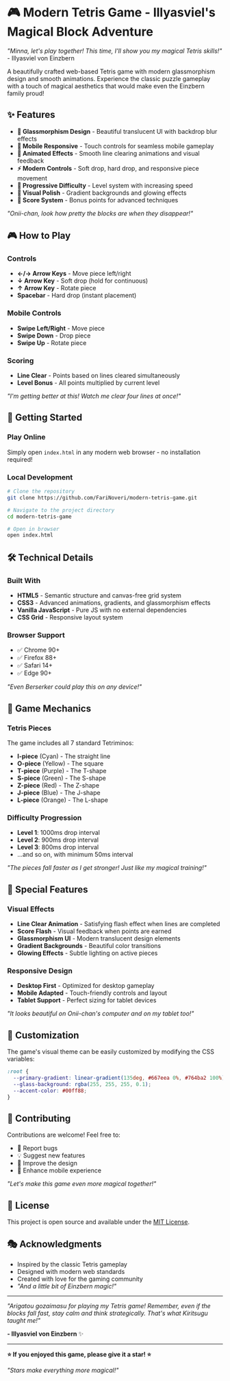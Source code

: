 # 🎮 Modern Tetris Game - Illyasviel's Magical Block Adventure

*"Minna, let's play together! This time, I'll show you my magical Tetris skills!"* - Illyasviel von Einzbern

A beautifully crafted web-based Tetris game with modern glassmorphism design and smooth animations. Experience the classic puzzle gameplay with a touch of magical aesthetics that would make even the Einzbern family proud!

## ✨ Features

- **🎨 Glassmorphism Design** - Beautiful translucent UI with backdrop blur effects
- **📱 Mobile Responsive** - Touch controls for seamless mobile gameplay
- **🌈 Animated Effects** - Smooth line clearing animations and visual feedback
- **⚡ Modern Controls** - Soft drop, hard drop, and responsive piece movement
- **🎵 Progressive Difficulty** - Level system with increasing speed
- **💫 Visual Polish** - Gradient backgrounds and glowing effects
- **🎯 Score System** - Bonus points for advanced techniques

*"Onii-chan, look how pretty the blocks are when they disappear!"*

## 🎮 How to Play

### Controls
- **←/→ Arrow Keys** - Move piece left/right
- **↓ Arrow Key** - Soft drop (hold for continuous)
- **↑ Arrow Key** - Rotate piece
- **Spacebar** - Hard drop (instant placement)

### Mobile Controls
- **Swipe Left/Right** - Move piece
- **Swipe Down** - Drop piece
- **Swipe Up** - Rotate piece

### Scoring
- **Line Clear** - Points based on lines cleared simultaneously
- **Level Bonus** - All points multiplied by current level

*"I'm getting better at this! Watch me clear four lines at once!"*

## 🚀 Getting Started

### Play Online
Simply open `index.html` in any modern web browser - no installation required!

### Local Development
```bash
# Clone the repository
git clone https://github.com/FariNoveri/modern-tetris-game.git

# Navigate to the project directory
cd modern-tetris-game

# Open in browser
open index.html
```

## 🛠️ Technical Details

### Built With
- **HTML5** - Semantic structure and canvas-free grid system
- **CSS3** - Advanced animations, gradients, and glassmorphism effects
- **Vanilla JavaScript** - Pure JS with no external dependencies
- **CSS Grid** - Responsive layout system

### Browser Support
- ✅ Chrome 90+
- ✅ Firefox 88+
- ✅ Safari 14+
- ✅ Edge 90+

*"Even Berserker could play this on any device!"*

## 🎯 Game Mechanics

### Tetris Pieces
The game includes all 7 standard Tetriminos:
- **I-piece** (Cyan) - The straight line
- **O-piece** (Yellow) - The square
- **T-piece** (Purple) - The T-shape
- **S-piece** (Green) - The S-shape
- **Z-piece** (Red) - The Z-shape
- **J-piece** (Blue) - The J-shape
- **L-piece** (Orange) - The L-shape

### Difficulty Progression
- **Level 1**: 1000ms drop interval
- **Level 2**: 900ms drop interval
- **Level 3**: 800ms drop interval
- ...and so on, with minimum 50ms interval

*"The pieces fall faster as I get stronger! Just like my magical training!"*

## 🌟 Special Features

### Visual Effects
- **Line Clear Animation** - Satisfying flash effect when lines are completed
- **Score Flash** - Visual feedback when points are earned
- **Glassmorphism UI** - Modern translucent design elements
- **Gradient Backgrounds** - Beautiful color transitions
- **Glowing Effects** - Subtle lighting on active pieces

### Responsive Design
- **Desktop First** - Optimized for desktop gameplay
- **Mobile Adapted** - Touch-friendly controls and layout
- **Tablet Support** - Perfect sizing for tablet devices

*"It looks beautiful on Onii-chan's computer and on my tablet too!"*

## 🎨 Customization

The game's visual theme can be easily customized by modifying the CSS variables:

```css
:root {
  --primary-gradient: linear-gradient(135deg, #667eea 0%, #764ba2 100%);
  --glass-background: rgba(255, 255, 255, 0.1);
  --accent-color: #00ff88;
}
```

## 🤝 Contributing

Contributions are welcome! Feel free to:
- 🐛 Report bugs
- 💡 Suggest new features
- 🎨 Improve the design
- 📱 Enhance mobile experience

*"Let's make this game even more magical together!"*

## 📜 License

This project is open source and available under the [MIT License](LICENSE).

## 🎭 Acknowledgments

- Inspired by the classic Tetris gameplay
- Designed with modern web standards
- Created with love for the gaming community
- *"And a little bit of Einzbern magic!"*

---

*"Arigatou gozaimasu for playing my Tetris game! Remember, even if the blocks fall fast, stay calm and think strategically. That's what Kiritsugu taught me!"* 

**- Illyasviel von Einzbern** ✨

---

**⭐ If you enjoyed this game, please give it a star! ⭐**

*"Stars make everything more magical!"*
